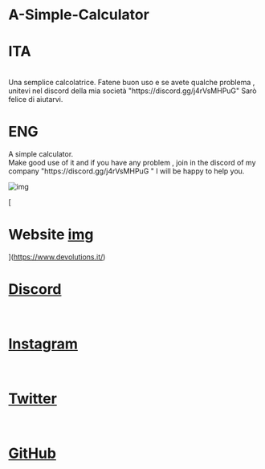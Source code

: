 # A-Simple-Calculator
<h1>ITA</h1> <br> Una semplice calcolatrice. Fatene buon uso e se avete qualche problema , unitevi nel discord della mia società "https://discord.gg/j4rVsMHPuG" Sarò felice di aiutarvi. <h1>ENG</h1> A simple calculator. <br>  Make good use of it and if you have any problem , join in the discord of my company "https://discord.gg/j4rVsMHPuG " I will be happy to help you.

![img](https://i.imgur.com/Lfr9B8j.png)


[<h1>Website [img](https://maxcdn.icons8.com/Share/icon/Logos/discord_logo1600.png) </h1>](https://www.devolutions.it/) <br>

[<h1>Discord</h1>](https://discord.gg/j4rVsMHPuG) <br>

[<h1>Instagram</h1>](https://www.instagram.com/devolutions_ita/) <br>

[<h1>Twitter</h1>](https://twitter.com/DeVolutions_ita) <br>

[<h1>GitHub</h1>](https://github.com/DeVolutions-ita) 

